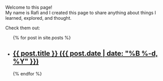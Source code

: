 Welcome to this page!  
My name is Rafi and I created this page to share anything about things I learned, explored, and thought.  

Check them out:
<ul>
  {% for post in site.posts %}
    <li>
      <h2>
        <a href="{{ post.url }}">{{ post.title }} ({{ post.date | date: "%B %-d, %Y" }})</a>
      </h2>
    </li>
  {% endfor %}
</ul>